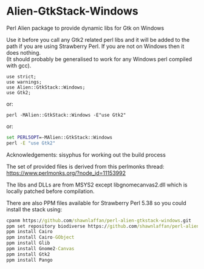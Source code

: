 # Alien-GtkStack-Windows
Perl Alien package to provide dynamic libs for Gtk on Windows 

Use it before you call any Gtk2 related perl libs and it will be added to the path
if you are using Strawberry Perl.  If you are not on Windows then it does nothing.  
(It should probably be generalised to work for any Windows perl compiled with gcc).

```perl5
use strict;
use warnings;
use Alien::GtkStack::Windows;
use Gtk2;
```

or:
```
perl -MAlien::GtkStack::Windows -E"use Gtk2"
```

or:

```cmd
set PERL5OPT=-MAlien::GtkStack::Windows
perl -E "use Gtk2"
```


Acknowledgements: sisyphus for working out the build process

The set of provided files is derived from this perlmonks thread: https://www.perlmonks.org/?node_id=11153992

The libs and DLLs are from MSYS2 except libgnomecanvas2.dll which is locally patched before compilation.

There are also PPM files available for Strawberry Perl 5.38 so you could install the stack using:  

```cmd
cpanm https://github.com/shawnlaffan/perl-alien-gtkstack-windows.git
ppm set repository biodiverse https://github.com/shawnlaffan/perl-alien-gtkstack-windows/releases/download/first_upload/
ppm install Cairo
ppm install Cairo-GObject
ppm install Glib
ppm install Gnome2-Canvas
ppm install Gtk2
ppm install Pango
```

